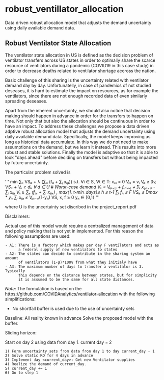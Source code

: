 # robust_ventillator_allocation
Data driven robust allocation model that adjusts the demand uncertainty using daily available demand data.

## Robust Ventilator State Allocation

The ventilator state allocation in US is defined as the decision problem of ventilator transfers across US states in order to optimally share the scarce resource of ventilators during a pandemic (COVID19 in this case study) in order to decrease deaths related to ventilator shortage accross the nation.

Basic challenge of this sharing is the uncertainty related with ventilator demand day by day. Unfortunatelly, in case of pandemics of not studied deseases, it is hard to estimate the impact on resources, as for example the ventilators, since there are not enough recorded data of even similarly spreading deseases.

Apart from the inherent uncertainty, we should also notice that decision making should happen in advance in order for the transfers to happen on time. Not only that but also the allocation should be continuous in order to have an impact. To address these challenges we propose a data driven adptive robust allocation model that adjusts the demand uncertainty using daily available demand data. Specifically, the model keeps improving as long as historical data accumulate. In this way we do not need to make assumptions on the demand, but we learn it instead. This results into more robust and stable solutions. Finally the model is adaptive so that it is able to look "days ahead" before deciding on transfers but without being impacted by future uncertainty.

The particular problem solved is

'''
    min ∑ᵢₜ VSᵢₜ + λ (∑ᵢₜ (fᵢₜ + ∑ⱼ xᵢⱼₜ))
    s.t.  ∀i ∈ S, ∀t ∈ T:
          xᵢᵢₜ = 0
          Vᵢ₀  = vᵢ
          Vᵢₜ  ≥ β*vᵢ
    VSᵢₜ + Vᵢₜ ≥ dᵢₜ   ∀ d ∈ U # Worst-case demand
          Vᵢₜ  = Vᵢ₍ₜ₋₁₎ + fᵢ₍ₜ₋ₖ₎ + ∑ᵢ xᵢⱼ₍ₜ₋₁₎ - ∑ⱼ xᵢⱼₜ
          Vᵢₜ  ≥ ∑ₕ (fᵢₕ + ∑ᵢ xᵢⱼₕ) , max(1, t-min_days)≤ h ≤ t-1
        ∑ᵢ fᵢₜ ≤ F
          VSᵢₜ ≤  Dmax * yᵢₜ
       ∑ⱼ xᵢⱼₜ ≤  Vᵢ₍ₜ₋₁₎*(1-yᵢₜ)
          VS, x, f   ≥ 0
          yᵢₜ ∈ {0,1}
'''

where U is the uncertainty set discribed in the project_report.pdf

Disclaimers:

Actual use of this model would require a centralized management of data and
policy making that is not yet in implemented. For this reason the following
assumptions are used:

    - A1: There is a factory which makes per day F ventilators and acts as
          a federal supply of new ventilators to states
    - A2: The states can decide to contribute in the sharing system an amount
          of ventilators (1-β)*100% from what they initialy have
    - A3: The maximum number of days to transfer a ventilator is 3. Typically
          this depends on the distance between states, but for simplicity
          it is assumed to be the same for all state distances.

 _Note_: The formulation is based on the
https://github.com/COVIDAnalytics/ventilator-allocation
with the following simplifications:
  - No shortfall buffer is used due to the use of uncertainty sets

Baseline: All reality known in advance
Solve the proposed model with the buffer.

Sliding horizon:

Start on day 2 using data from day 1.
current day = 2

    1) Form uncertainty sets from data from day 1 to day current_day - 1
    2) Solve static RO for 4 days in advance
    3) Implement day <current_day>: Get new Ventilator supplies
    4) Realize the demand of current_day.
    5) current_day += 1
    6) Go to step 1
